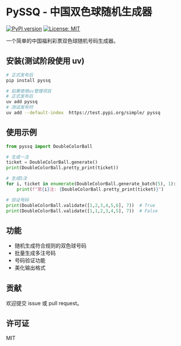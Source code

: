 # PySSQ - 中国双色球随机生成器

[![PyPI version](https://img.shields.io/pypi/v/pyssq.svg)](https://pypi.org/project/pyssq/)
[![License: MIT](https://img.shields.io/badge/License-MIT-yellow.svg)](https://opensource.org/licenses/MIT)

一个简单的中国福利彩票双色球随机号码生成器。

## 安装(测试阶段使用 uv)

```bash
# 正式发布后
pip install pyssq

# 如果使用uv管理项目
# 正式发布后
uv add pyssq
# 测试发布时
uv add --default-index  https://test.pypi.org/simple/ pyssq
```

## 使用示例

```python
from pyssq import DoubleColorBall

# 生成一注
ticket = DoubleColorBall.generate()
print(DoubleColorBall.pretty_print(ticket))

# 生成5注
for i, ticket in enumerate(DoubleColorBall.generate_batch(5), 1):
    print(f"第{i}注: {DoubleColorBall.pretty_print(ticket)}")

# 验证号码
print(DoubleColorBall.validate([1,2,3,4,5,6], 7))  # True
print(DoubleColorBall.validate([1,1,2,3,4,5], 7))  # False
```

## 功能

- 随机生成符合规则的双色球号码
- 批量生成多注号码
- 号码验证功能
- 美化输出格式

## 贡献

欢迎提交 issue 或 pull request。

## 许可证

MIT
